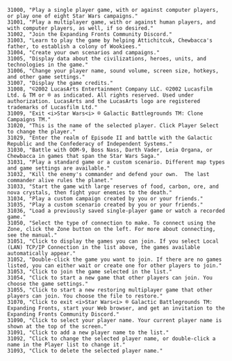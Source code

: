 ﻿```text
31000, "Play a single player game, with or against computer players, or play one of eight Star Wars campaigns."
31001, "Play a multiplayer game, with or against human players, and with computer players, as well, if so desired."
31002, "Join the Expanding Fronts Community Discord."
31003, "Learn to play the game by helping Attichitcuk, Chewbacca's father, to establish a colony of Wookiees."
31004, "Create your own scenarios and campaigns."
31005, "Display data about the civilizations, heroes, units, and technologies in the game."
31006, "Change your player name, sound volume, screen size, hotkeys, and other game settings."
31007, "Display the game credits."
31008, "©2002 LucasArts Entertainment Company LLC. ©2002 Lucasfilm Ltd. & TM or ® as indicated. All rights reserved. Used under authorization. LucasArts and the LucasArts logo are registered trademarks of Lucasfilm Ltd."
31009, "Exit <i>Star Wars<i> ® Galactic Battlegrounds TM: Clone Campaigns TM."
31020, "This is the name of the selected player. Click Player Select to change the player."
31029, "Enter the realm of Episode II and battle with the Galactic Republic and the Confederacy of Independent Systems."
31030, "Battle with OOM-9, Boss Nass, Darth Vader, Leia Organa, or Chewbacca in games that span the Star Wars Saga."
31031, "Play a standard game or a custom scenario. Different map types and game settings are available."
31032, "Kill the enemy's commander and defend your own.  The last commander alive rules the planet."
31033, "Start the game with large reserves of food, carbon, ore, and nova crystals, then fight your enemies to the death."
31034, "Play a custom campaign created by you or your friends."
31035, "Play a custom scenario created by you or your friends."
31036, "Load a previously saved single-player game or watch a recorded game."
31050, "Select the type of connection to make. To connect using the Zone, click the Zone button on the left. For more about connecting, see the manual."
31051, "Click to display the games you can join. If you select Local (LAN) TCP/IP Connection in the list above, the games available automatically appear."
31052, "Double-click the game you want to join. If there are no games listed, you can either wait or create one for other players to join."
31053, "Click to join the game selected in the list."
31054, "Click to start a new game that other players can join. You choose the game settings."
31055, "Click to start a new restoring multiplayer game that other players can join. You choose the file to restore."
31070, "Click to exit <i>Star Wars<i> ® Galactic Battlegrounds TM: Expanding Fronts, start your Web browser, and get an invitation to the Expanding Fronts Community Discord."
31090, "Click to select your player name. Your current player name is shown at the top of the screen."
31091, "Click to add a new player name to the list."
31092, "Click to change the selected player name, or double-click a name in the Player list to change it."
31093, "Click to delete the selected player name."
```